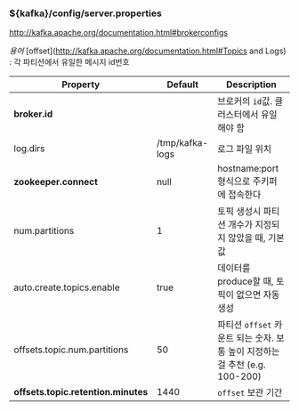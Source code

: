 ### ${kafka}/config/server.properties
http://kafka.apache.org/documentation.html#brokerconfigs

*용어* 
[offset](http://kafka.apache.org/documentation.html#Topics and Logs) : 각 파티션에서 유일한 메시지 id번호

Property | Default | Description 
--- | --- | --- 
**broker.id**						|					| 브로커의 `id`값. 클러스터에서 유일해야 함
log.dirs						| /tmp/kafka-logs	| 로그 파일 위치
**zookeeper.connect**				| null				| hostname:port 형식으로 주키퍼에 접속한다
num.partitions					| 1					| 토픽 생성시 파티션 개수가 지정되지 않았을 때, 기본 값
auto.create.topics.enable		| true				| 데이터를 produce할 때, 토픽이 없으면 자동 생성
offsets.topic.num.partitions 	| 50				| 파티션 `offset` 카운트 되는 숫자. 보통 높이 지정하는걸 추천 (e.g. 100-200)
**offsets.topic.retention.minutes**	| 1440				| `offset` 보관 기간
